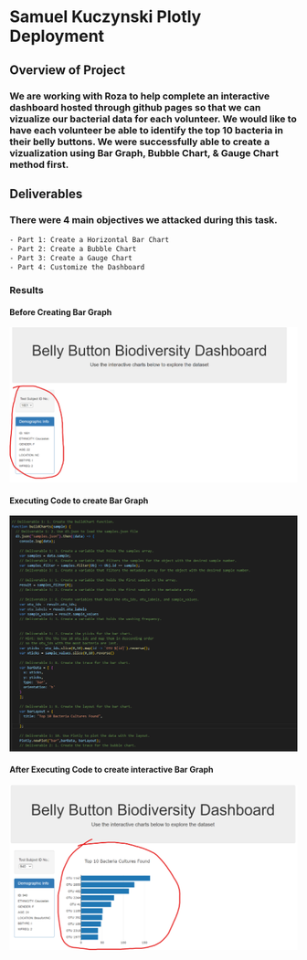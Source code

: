 # Samuel Kuczynski Plotly Deployment

## Overview of Project

### We are working with Roza to help complete an interactive dashboard hosted through github pages so that we can vizualize our bacterial data for each volunteer. We would like to have each volunteer be able to identify the top 10 bacteria in their belly buttons. We were successfully able to create a vizualization using Bar Graph, Bubble Chart, & Gauge Chart method first. 

## Deliverables

### There were 4 main objectives we attacked during this task.
    - Part 1: Create a Horizontal Bar Chart
    - Part 2: Create a Bubble Chart
    - Part 3: Create a Gauge Chart
    - Part 4: Customize the Dashboard

### Results



#### Before Creating Bar Graph
![Before Creating Bar Graph](https://github.com/SKuczynski17/plotly_deployment/blob/main/Images/Deliverable_1.png)

#### Executing Code to create Bar Graph
![Executing Code to create Bar Graph](https://github.com/SKuczynski17/plotly_deployment/blob/main/Images/Deliverable_1_Code.png)

#### After Executing Code to create interactive Bar Graph
![After Executing Code to create interactive Bar Graph](https://github.com/SKuczynski17/plotly_deployment/blob/main/Images/Deliverable_1_Adding_Bar_Chart.png)
